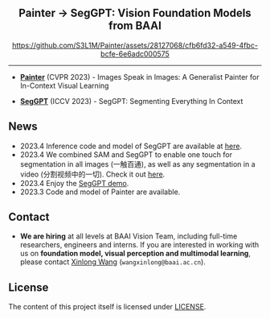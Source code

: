 <div align="center">

<h2>Painter  → SegGPT: Vision Foundation Models from BAAI</h2>

https://github.com/S3L1M/Painter/assets/28127068/cfb6fd32-a549-4fbc-bcfe-6e6adc000575


</div>

---


- [**Painter**](Painter) (CVPR 2023) - Images Speak in Images: A Generalist Painter for In-Context Visual Learning

- [**SegGPT**](SegGPT) (ICCV 2023) - SegGPT: Segmenting Everything In Context


## News
- 2023.4 Inference code and model of SegGPT are available at [here](SegGPT/SegGPT_inference/README.md).
- 2023.4 We combined SAM and SegGPT to enable one touch for segmentation in all images (一触百通), as well as any segmentation in a video (分割视频中的一切). Check it out [here](https://huggingface.co/spaces/BAAI/SegGPT).
- 2023.4 Enjoy the [SegGPT demo](https://huggingface.co/spaces/BAAI/SegGPT).
- 2023.3 Code and model of Painter are available.

## Contact
- **We are hiring** at all levels at BAAI Vision Team, including full-time researchers, engineers and interns. 
If you are interested in working with us on **foundation model, visual perception and multimodal learning**, please contact [Xinlong Wang](https://www.xloong.wang/) (`wangxinlong@baai.ac.cn`).



## License

The content of this project itself is licensed under [LICENSE](LICENSE).




